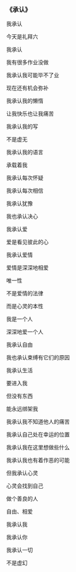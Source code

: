 ### 《承认》

我承认

今天是礼拜六

我承认

我有很多作业没做

我承认我可能毕不了业

现在还有机会弥补

我承认我的懒惰

让我快乐也让我痛苦

我承认我的写

不是虚无

我承认我的语言

承载着我

我承认每次怀疑

我承认每次相信

我承认犹豫

我也承认决心

我承认爱

爱是看见彼此的心

我承认爱情

爱情是深深地相爱

唯一性

不是爱情的法律

而是心灵的本性

我是一个人

深深地爱一个人

我承认自由

我也承认束缚有它们的原因

我承认生活

要进入我

但没有东西

能永远绑架我

我承认我不知道他人的痛苦

我承认自己处在幸运的位置

我承认我在这里想做些什么

我承认我也有着作恶的可能

但我承认心灵

心灵会找到自己

做个善良的人

自由、相爱

我承认我

我承认你

我承认一切

不是虚幻